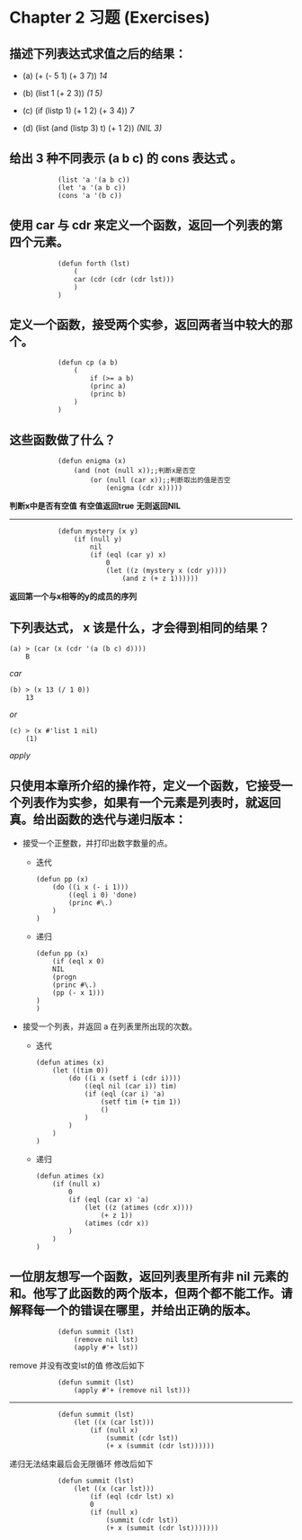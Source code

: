 # Chapter 2 习题 (Exercises)
## 描述下列表达式求值之后的结果：

* (a) (+ (- 5 1) (+ 3 7))
    *14*

* (b) (list 1 (+ 2 3))
    *(1 5)*
* (c) (if (listp 1) (+ 1 2) (+ 3 4))
    *7*
* (d) (list (and (listp 3) t) (+ 1 2))
    *(NIL 3)*

## 给出 3 种不同表示 (a b c) 的 cons 表达式 。
                (list 'a '(a b c))
                (let 'a '(a b c))
                (cons 'a '(b c))

## 使用 car 与 cdr 来定义一个函数，返回一个列表的第四个元素。
                (defun forth (lst)
                    (
                    car (cdr (cdr (cdr lst)))
                    )
                )

## 定义一个函数，接受两个实参，返回两者当中较大的那个。
                (defun cp (a b)
                    (
                        if (>= a b)
                        (princ a)
                        (princ b) 
                    )
                )
## 这些函数做了什么？   
                (defun enigma (x)
                    (and (not (null x));;判断x是否空
                        (or (null (car x));;判断取出的值是否空 
                            (enigma (cdr x)))))     
**判断x中是否有空值**   **有空值返回true** **无则返回NIL**  

---------------------
                (defun mystery (x y)
                    (if (null y)
                        nil
                        (if (eql (car y) x)
                            0
                            (let ((z (mystery x (cdr y))))
                                (and z (+ z 1))))))
 **返回第一个与x相等的y的成员的序列**

 ## 下列表达式， x 该是什么，才会得到相同的结果？   
    (a) > (car (x (cdr '(a (b c) d))))
        B                         
*car*

    (b) > (x 13 (/ 1 0))
        13
*or*

    (c) > (x #'list 1 nil)
        (1)
*apply*

## 只使用本章所介绍的操作符，定义一个函数，它接受一个列表作为实参，如果有一个元素是列表时，就返回真。给出函数的迭代与递归版本：
* 接受一个正整数，并打印出数字数量的点。
  * 迭代

        (defun pp (x)
            (do ((i x (- i 1)))
                ((eql i 0) 'done)
                (princ #\.)
            )
        )
  * 递归
  

        (defun pp (x)
            (if (eql x 0)
            NIL
            (progn
            (princ #\.)
            (pp (- x 1)))
        )
        )  


* 接受一个列表，并返回 a 在列表里所出现的次数。
  * 迭代

        (defun atimes (x)
            (let ((tim 0)) 
                (do ((i x (setf i (cdr i))))
                    ((eql nil (car i)) tim)
                    (if (eql (car i) 'a)
                        (setf tim (+ tim 1))
                        ()
                    )
                )
            )
        )

  * 递归

        (defun atimes (x)
            (if (null x)
                0
                (if (eql (car x) 'a)
                    (let ((z (atimes (cdr x))))
                        (+ z 1))
                    (atimes (cdr x))
                )
            )
        )

## 一位朋友想写一个函数，返回列表里所有非 nil 元素的和。他写了此函数的两个版本，但两个都不能工作。请解释每一个的错误在哪里，并给出正确的版本。
                (defun summit (lst)
                    (remove nil lst)
                    (apply #'+ lst))

remove 并没有改变lst的值
修改后如下

                (defun summit (lst)
                    (apply #'+ (remove nil lst)))

----------------------
                (defun summit (lst)
                    (let ((x (car lst)))
                        (if (null x)
                            (summit (cdr lst))
                            (+ x (summit (cdr lst))))))

递归无法结束最后会无限循环
修改后如下


                (defun summit (lst)
                    (let ((x (car lst)))
                        (if (eql (cdr lst) x)
                        0
                        (if (null x)
                            (summit (cdr lst))
                            (+ x (summit (cdr lst)))))))